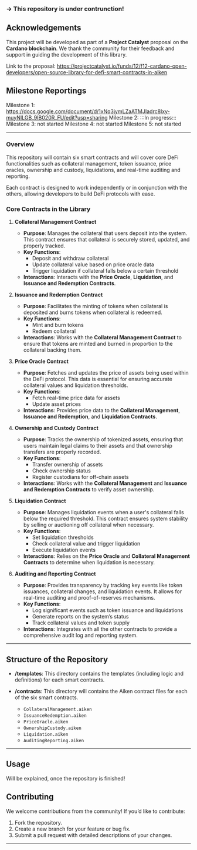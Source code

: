 ### -> This repository is under contrunction! ###

## Acknowledgements

This project will be developed as part of a **Project Catalyst** proposal on the **Cardano blockchain**. We thank the community for their feedback and support in guiding the development of this library.

Link to the proposal: https://projectcatalyst.io/funds/12/f12-cardano-open-developers/open-source-library-for-defi-smart-contracts-in-aiken

## Milestone Reportings

Milestone 1: https://docs.google.com/document/d/1xNq3jymLZaATMJIadrc8Ixy-muyNILGB_9IB020R_FU/edit?usp=sharing
Milestone 2: :::In progress:::
Milestone 3: not started
Milestone 4: not started
Milestone 5: not started

---

### Overview

This repository will contain six smart contracts and will cover core DeFi functionalities such as collateral management, token issuance, price oracles, ownership and custody, liquidations, and real-time auditing and reporting.

Each contract is designed to work independently or in conjunction with the others, allowing developers to build DeFi protocols with ease.


### Core Contracts in the Library

1. **Collateral Management Contract**
   - **Purpose**: Manages the collateral that users deposit into the system. This contract ensures that collateral is securely stored, updated, and properly tracked.
   - **Key Functions**:
     - Deposit and withdraw collateral
     - Update collateral value based on price oracle data
     - Trigger liquidation if collateral falls below a certain threshold
   - **Interactions**: Interacts with the **Price Oracle**, **Liquidation**, and **Issuance and Redemption Contracts**.

2. **Issuance and Redemption Contract**
   - **Purpose**: Facilitates the minting of tokens when collateral is deposited and burns tokens when collateral is redeemed.
   - **Key Functions**:
     - Mint and burn tokens
     - Redeem collateral
   - **Interactions**: Works with the **Collateral Management Contract** to ensure that tokens are minted and burned in proportion to the collateral backing them.

3. **Price Oracle Contract**
   - **Purpose**: Fetches and updates the price of assets being used within the DeFi protocol. This data is essential for ensuring accurate collateral values and liquidation thresholds.
   - **Key Functions**:
     - Fetch real-time price data for assets
     - Update asset prices
   - **Interactions**: Provides price data to the **Collateral Management**, **Issuance and Redemption**, and **Liquidation Contracts**.

4. **Ownership and Custody Contract**
   - **Purpose**: Tracks the ownership of tokenized assets, ensuring that users maintain legal claims to their assets and that ownership transfers are properly recorded.
   - **Key Functions**:
     - Transfer ownership of assets
     - Check ownership status
     - Register custodians for off-chain assets
   - **Interactions**: Works with the **Collateral Management** and **Issuance and Redemption Contracts** to verify asset ownership.

5. **Liquidation Contract**
   - **Purpose**: Manages liquidation events when a user's collateral falls below the required threshold. This contract ensures system stability by selling or auctioning off collateral when necessary.
   - **Key Functions**:
     - Set liquidation thresholds
     - Check collateral value and trigger liquidation
     - Execute liquidation events
   - **Interactions**: Relies on the **Price Oracle** and **Collateral Management Contracts** to determine when liquidation is necessary.

6. **Auditing and Reporting Contract**
   - **Purpose**: Provides transparency by tracking key events like token issuances, collateral changes, and liquidation events. It allows for real-time auditing and proof-of-reserves mechanisms.
   - **Key Functions**:
     - Log significant events such as token issuance and liquidations
     - Generate reports on the system’s status
     - Track collateral values and token supply
   - **Interactions**: Integrates with all the other contracts to provide a comprehensive audit log and reporting system.

---

## **Structure of the Repository**

- **/templates**: This directory contains the templates (including logic and definitions) for each smart contracts.

- **/contracts**: This directory will contains the Aiken contract files for each of the six smart contracts.
  - `CollateralManagement.aiken`
  - `IssuanceRedemption.aiken`
  - `PriceOracle.aiken`
  - `OwnershipCustody.aiken`
  - `Liquidation.aiken`
  - `AuditingReporting.aiken`


---

## Usage

Will be explained, once the repository is finished!


## Contributing

We welcome contributions from the community! If you’d like to contribute:

1. Fork the repository.
2. Create a new branch for your feature or bug fix.
3. Submit a pull request with detailed descriptions of your changes.

---
